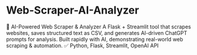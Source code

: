 # Web-Scraper-AI-Analyzer
🚀 AI-Powered Web Scraper &amp; Analyzer A Flask + Streamlit tool that scrapes websites, saves structured text as CSV, and generates AI-driven ChatGPT prompts for analysis. Built rapidly with AI, demonstrating real-world web scraping &amp; automation.  ✅ Python, Flask, Streamlit, OpenAI API
